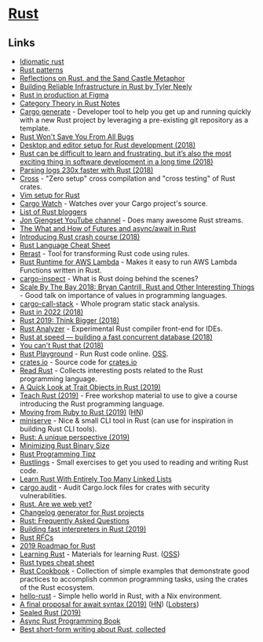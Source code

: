 # [Rust](https://www.rust-lang.org/en-US/)

## Links

- [Idiomatic rust](https://github.com/mre/idiomatic-rust)
- [Rust patterns](https://github.com/rust-unofficial/patterns)
- [Reflections on Rust, and the Sand Castle Metaphor](https://brandur.org/fragments/rust-reflections)
- [Building Reliable Infrastructure in Rust by Tyler Neely](https://www.youtube.com/watch?v=hMJEPWcSD8w)
- [Rust in production at Figma](https://blog.figma.com/rust-in-production-at-figma-e10a0ec31929)
- [Category Theory in Rust Notes](https://github.com/damienstanton/ctrs)
- [Cargo generate](https://github.com/ashleygwilliams/cargo-generate) - Developer tool to help you get up and running quickly with a new Rust project by leveraging a pre-existing git repository as a template.
- [Rust Won't Save You From All Bugs](https://www.yoshuawuyts.com/rust-bugs/)
- [Desktop and editor setup for Rust development (2018)](https://www.youtube.com/watch?v=ycMiMDHopNc)
- [Rust can be difficult to learn and frustrating, but it’s also the most exciting thing in software development in a long time (2018)](https://lobste.rs/s/hv4mio/rust_can_be_difficult_learn_frustrating)
- [Parsing logs 230x faster with Rust (2018)](https://andre.arko.net/2018/10/25/parsing-logs-230x-faster-with-rust/)
- [Cross](https://github.com/rust-embedded/cross) - "Zero setup" cross compilation and "cross testing" of Rust crates.
- [Vim setup for Rust](http://seenaburns.com/vim-setup-for-rust/)
- [Cargo Watch](https://github.com/passcod/cargo-watch) - Watches over your Cargo project's source.
- [List of Rust bloggers](https://users.rust-lang.org/t/fearless-rust-bloggers/16770)
- [Jon Gjengset YouTube channel](https://www.youtube.com/channel/UC_iD0xppBwwsrM9DegC5cQQ) - Does many awesome Rust streams.
- [The What and How of Futures and async/await in Rust](https://www.youtube.com/watch?v=9_3krAQtD2k)
- [Introducing Rust crash course (2018)](https://www.snoyman.com/blog/2018/10/introducing-rust-crash-course)
- [Rust Language Cheat Sheet](https://cheats.rs/)
- [Rerast](https://github.com/google/rerast) - Tool for transforming Rust code using rules.
- [Rust Runtime for AWS Lambda](https://github.com/awslabs/aws-lambda-rust-runtime) - Makes it easy to run AWS Lambda Functions written in Rust.
- [cargo-inspect](https://github.com/mre/cargo-inspect/) - What is Rust doing behind the scenes?
- [Scale By The Bay 2018: Bryan Cantrill, Rust and Other Interesting Things](https://www.youtube.com/watch?v=2wZ1pCpJUIM) - Good talk on importance of values in programming languages.
- [cargo-call-stack](https://github.com/japaric/cargo-call-stack) - Whole program static stack analysis.
- [Rust in 2022 (2018)](https://www.ncameron.org/blog/rust-in-2022/)
- [Rust 2019: Think Bigger (2018)](http://fitzgeraldnick.com/2018/12/11/rust-2019-think-bigger.html)
- [Rust Analyzer](https://github.com/rust-analyzer/rust-analyzer) - Experimental Rust compiler front-end for IDEs.
- [Rust at speed — building a fast concurrent database (2018)](https://www.youtube.com/watch?v=s19G6n0UjsM&t=0s)
- [You can't Rust that (2018)](http://lucumr.pocoo.org/2018/3/31/you-cant-rust-that/)
- [Rust Playground](https://play.rust-lang.org/) - Run Rust code online. [OSS](https://github.com/integer32llc/rust-playground).
- [crates.io](https://github.com/rust-lang/crates.io) - Source code for [crates.io](https://crates.io/)
- [Read Rust](https://readrust.net/) - Collects interesting posts related to the Rust programming language.
- [A Quick Look at Trait Objects in Rust (2019)](https://tratt.net/laurie/blog/entries/a_quick_look_at_trait_objects_in_rust.html)
- [Teach Rust (2019)](https://github.com/ferrous-systems/rust-three-days-course) - Free workshop material to use to give a course introducing the Rust programming language.
- [Moving from Ruby to Rust (2019)](https://deliveroo.engineering/2019/02/14/moving-from-ruby-to-rust.html) ([HN](https://news.ycombinator.com/item?id=19166020))
- [miniserve](https://github.com/svenstaro/miniserve) - Nice & small CLI tool in Rust (can use for inspiration in building Rust CLI tools).
- [Rust: A unique perspective (2019)](https://limpet.net/mbrubeck/2019/02/07/rust-a-unique-perspective.html)
- [Minimizing Rust Binary Size](https://github.com/johnthagen/min-sized-rust#readme)
- [Rust Programming Tipz](https://github.com/spacejam/elements-of-rust#readme)
- [Rustlings](https://github.com/rust-lang/rustlings) - Small exercises to get you used to reading and writing Rust code.
- [Learn Rust With Entirely Too Many Linked Lists](https://knowledge.rachelbrindle.com/rust/index.html)
- [cargo audit](https://github.com/RustSec/cargo-audit) - Audit Cargo.lock files for crates with security vulnerabilities.
- [Rust. Are we web yet?](https://www.arewewebyet.org/)
- [Changelog generator for Rust projects](https://github.com/yoshuawuyts/changelog)
- [Rust: Frequently Asked Questions](https://github.com/dtolnay/rust-faq#readme)
- [Building fast interpreters in Rust (2019)](https://blog.cloudflare.com/building-fast-interpreters-in-rust/)
- [Rust RFCs](https://github.com/rust-lang/rfcs#readme)
- [2019 Roadmap for Rust](https://github.com/rust-lang/rfcs/blob/master/text/2657-roadmap-2019.md)
- [Learning Rust](https://learning-rust.github.io/) - Materials for learning Rust. ([OSS](https://github.com/learning-rust/site))
- [Rust types cheat sheet](https://upsuper.github.io/rust-cheatsheet/)
- [Rust Cookbook](https://rust-lang-nursery.github.io/rust-cookbook/) - Collection of simple examples that demonstrate good practices to accomplish common programming tasks, using the crates of the Rust ecosystem.
- [hello-rust](https://github.com/jwiegley/hello-rust) - Simple hello world in Rust, with a Nix environment.
- [A final proposal for await syntax (2019)](https://news.ycombinator.com/item?id=19840095) ([HN](https://news.ycombinator.com/item?id=19840095)) ([Lobsters](https://lobste.rs/s/4zy92m/final_proposal_for_await_syntax))
- [Sealed Rust (2019)](https://ferrous-systems.com/blog/sealed-rust-the-pitch/)
- [Async Rust Programming Book](https://rust-lang.github.io/async-book/getting_started/why_async.html#why-async)
- [Best short-form writing about Rust, collected](https://github.com/brson/rust-anthology#readme)
